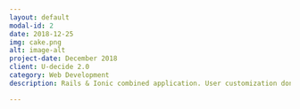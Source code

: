 ```yaml
---
layout: default
modal-id: 2
date: 2018-12-25
img: cake.png
alt: image-alt
project-date: December 2018
client: U-decide 2.0
category: Web Development
description: Rails & Ionic combined application. User customization done with PredictionIO.

---
```

